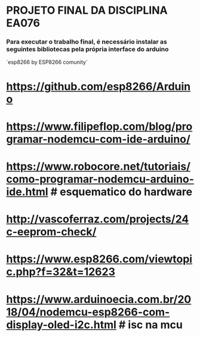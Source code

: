# PROJETO FINAL DA DISCIPLINA EA076

### Para executar o trabalho final, é necessário instalar as seguintes bibliotecas pela própria interface do arduino

´esp8266 by ESP8266 comunity´
# https://github.com/esp8266/Arduino
# https://www.filipeflop.com/blog/programar-nodemcu-com-ide-arduino/
# https://www.robocore.net/tutoriais/como-programar-nodemcu-arduino-ide.html  # esquematico do hardware #
# http://vascoferraz.com/projects/24c-eeprom-check/
# https://www.esp8266.com/viewtopic.php?f=32&t=12623
# https://www.arduinoecia.com.br/2018/04/nodemcu-esp8266-com-display-oled-i2c.html  # isc na mcu #
